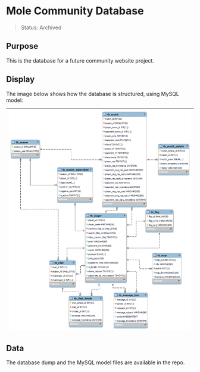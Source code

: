 # Mole Community Database

> Status: Archived

## Purpose

This is the database for a future community website project.

## Display

The image below shows how the database is structured, using MySQL model:

| ![MySQL model of the database](img-readme/db_mole_diagram_img.png) |
| ------------------------------------------------------------------ |

## Data

The database dump and the MySQL model files are available in the repo.

## 